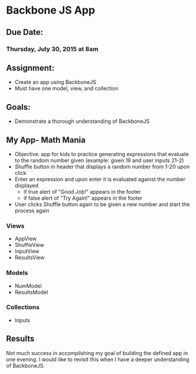 # Backbone JS App


## Due Date:

### Thursday, July 30, 2015 at 8am

## Assignment:
- Create an app using BackboneJS
- Must have one model, view, and collection

## Goals:
- Demonstrate a thorough understanding of BackboneJS

## My App- Math Mania
- Objective: app for kids to practice generating expressions that evaluate to the random number given (example: given 19 and user inputs 21-2)
- Shuffle button in header that displays a random number from 1-20 upon click
- Enter an expression and upon enter it is evaluated against the number displayed
  - if true alert of "Good Job!" appears in the footer
  - if false alert of "Try Again!" appears in the footer
- User clicks Shuffle button again to be given a new number and start the process again

### Views
- AppView
- ShuffleView
- InputView
- ResultsView

### Models
- NumModel
- ResultsModel

### Collections
- Inputs


## Results
Not much success in accomplishing my goal of building the defined app in one evening.  I would like to revisit this when I have a deeper understanding of BackboneJS.
